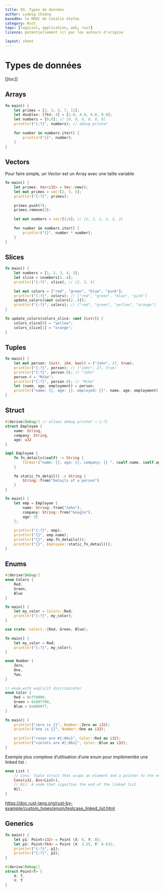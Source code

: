 ```yaml
---
title: 03. Types de données
author: Ludwig Chieng
basedOn: le MOOC de Catalin Stefan
category: Rust
tags: [logiciel, application, web, rust]
licence: potentiellement (c) par les auteurs d'origine

layout: sheet
---
```


# Types de données

[[toc]]


## Arrays


```rust
fn main() {
    let primes = [2, 3, 5, 7, 11];
    let doubles: [f64; 4] = [2.0, 4.0, 6.0, 8.0];
    let numbers = [0;6]; // [0, 0, 0, 0, 0, 0]
    println!("{:?}", numbers); // debug printer
 
    for number in numbers.iter() {
        println!("{}", number);
    }
}
```


## Vectors

Pour faire simple, un Vector est un Array avec une taille variable

```rust
fn main() {
    let primes: Vec<i32> = Vec::new();
    let mut primes = vec![2, 3, 5];
    println!("{:?}", primes);
 
    primes.push(7);
    primes.remove(2);
 
    let mut numbers = vec![2;6]; // [2, 2, 2, 2, 2, 2]
 
    for number in numbers.iter() {
        println!("{}", number * number);
    }
}
```


## Slices

```rust
fn main() {
    let numbers = [1, 2, 3, 4, 5];
    let slice = &numbers[1..4];
    println!("{:?}", slice); // [2, 3, 4]
 
    let mut colors = ["red", "green", "blue", "pink"];
    println!("{:?}", colors); // ["red", "green", "blue", "pink"]
    update_colors(&mut colors[2..4]);
    println!("{:?}", colors); // ["red", "green", "yellow", "orange"]
}
 
fn update_colors(colors_slice: &mut [&str]) {
    colors_slice[0] = "yellow";
    colors_slice[1] = "orange";
}
```


## Tuples

```rust
fn main() {
    let mut person: (&str, i64, bool) = ("John", 27, true);
    println!("{:?}", person); // ("John", 27, true)
    println!("{:?}", person.0); // "John"
    person.0 = "Mike";
    println!("{:?}", person.0); // "Mike"
    let (name, age, employment) = person;
    println!("name: {}, age: {}, employed: {}", name, age, employment);
}
```


## Struct

```rust
#[derive(Debug)] // allows debug printer → {:?}
struct Employee {
    name: String,
    company: String,
    age: u32
}
```


```rust
impl Employee {
    fn fn_details(&self) -> String {
        format!("name: {}, age: {}, company: {} ", &self.name, &self.age, &self.company)
    }
 
    fn static_fn_detail() -> String {
        String::from("Details of a person")
    }
}
```


```rust
fn main() {
    let emp = Employee {
        name: String::from("John"),
        company: String::from("Google"),
        age: 35
    };
 
    println!("{:?}", emp);
    println!("{}", emp.name);
    println!("{}", emp.fn_details());
    println!("{}", Employee::static_fn_detail());
}
```


## Enums

```rust
#[derive(Debug)]
enum Colors {
    Red,
    Green,
    Blue
}
```


```rust
fn main() {
    let my_color = Colors::Red;
    println!("{:?}", my_color);
}
```


```rust
use crate::colors::{Red, Green, Blue};
 
fn main() {
    let my_color = Red;
    println!("{:?}", my_color);
}
```


```rust
enum Number {
    Zero,
    One,
    Two,
}
 
// enum with explicit discriminator
enum Color {
    Red = 0xff0000,
    Green = 0x00ff00,
    Blue = 0x0000ff,
}
 
fn main() {
    println!("zero is {}", Number::Zero as i32);
    println!("one is {}", Number::One as i32);
 
    println!("roses are #{:06x}", Color::Red as i32);
    println!("violets are #{:06x}", Color::Blue as i32);
}
```

Exemple plus complexe d’utilisation d’une enum pour implémentée une linked list : 

```rust
enum List {
    // Cons: Tuple struct that wraps an element and a pointer to the next node
    Cons(u32, Box<List>),
    // Nil: A node that signifies the end of the linked list
    Nil,
}
```

[https://doc.rust-lang.org/rust-by-example/custom_types/enum/testcase_linked_list.html ](https://doc.rust-lang.org/rust-by-example/custom_types/enum/testcase_linked_list.html )


## Generics

```rust
fn main() {
    let p1: Point<i32> = Point {X: 6, Y: 8};
    let p2: Point<f64> = Point {X: 3.25, Y: 8.63};
    println!("{:?}", p1);
    println!("{:?}", p2);
}
 
#[derive(Debug)]
struct Point<T> {
    X: T,
    Y: T
}
```

